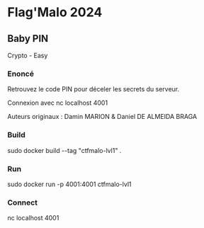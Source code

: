 # Flag'Malo 2024

## Baby PIN

Crypto - Easy

### Enoncé

Retrouvez le code PIN pour déceler les secrets du serveur.

Connexion avec nc localhost 4001

Auteurs originaux : Damin MARION & Daniel DE ALMEIDA BRAGA

### Build
sudo docker build --tag "ctfmalo-lvl1" .

### Run 
sudo docker run  -p 4001:4001 ctfmalo-lvl1

### Connect 
nc localhost 4001
